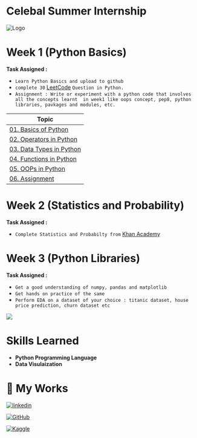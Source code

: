 # Celebal Summer Internship

![Logo](https://celebaltech.com/assets/img/celebal.webp)

# Week 1 (Python Basics)

**Task Assigned :**

- `Learn Python Basics and upload to github`
- `complete 30` [LeetCode](https://leetcode.com/problemset/all/) `Question in Python.`
- `Assignment : Write or experiment with a python code that involves all the concepts learnt  in week1 like oops concept, pep8, python libraries, pavkages and modules, etc.`

| Topic                                                                                                                                  |
| -------------------------------------------------------------------------------------------------------------------------------------- |
| [01. Basics of Python](https://github.com/BlamerX/Celebal-Summer-Internship/tree/master/Week%201/01.%20Basics%20of%20Python)           |
| [02. Operators in Python](https://github.com/BlamerX/Celebal-Summer-Internship/tree/master/Week%201/02.%20Operators%20in%20Python)     |
| [03. Data Types in Python](https://github.com/BlamerX/Celebal-Summer-Internship/tree/master/Week%201/03.%20Data%20Types%20in%20Python) |
| [04. Functions in Python](https://github.com/BlamerX/Celebal-Summer-Internship/tree/master/Week%201/04.%20Functions%20in%20Python)     |
| [05. OOPs in Python](https://github.com/BlamerX/Celebal-Summer-Internship/tree/master/Week%201/05.%20OOPs%20in%20Python)               |
| [06. Assignment](https://github.com/BlamerX/Celebal-Summer-Internship/tree/master/Week%201/06.%20Simple%20Project)                     |

# Week 2 (Statistics and Probability)

**Task Assigned :**

- `Complete Statistics and Probabilty from` [Khan Academy](https://www.khanacademy.org/math/statistics-probability)

# Week 3 (Python Libraries)

**Task Assigned :**

- `Get a good understanding of numpy, pandas and matplotlib`
- `Get hands on practice of the same`
- `Perform EDA on a dataset of your choice : titanic dataset, house price prediction, churn dataset etc`

![](https://github.com/BlamerX/Celebal-Summer-Internship-2023/blob/master/Week%203/Celebal%20week%203.png)

# Skills Learned

- **Python Programming Language**
- **Data Visulaization**

# 🔗 My Works

[![linkedin](https://img.shields.io/badge/linkedin-0A66C2?style=for-the-badge&logo=linkedin&logoColor=white)](https://www.linkedin.com/in/adarsh-kumar-374150171/)

[![GitHub](https://img.shields.io/badge/GitHub-100000?style=for-the-badge&logo=github&Color=white)](https://github.com/BlamerX)

[![Kaggle](https://img.shields.io/badge/Kaggle-20BEFF?style=for-the-badge&logo=kaggle&logoColor=white)](https://www.kaggle.com/blamerx)
